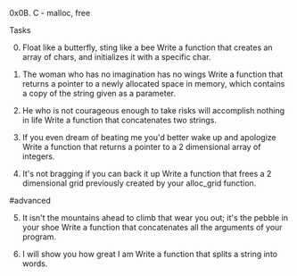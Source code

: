 0x0B. C - malloc, free

Tasks

0. Float like a butterfly, sting like a bee
Write a function that creates an array of chars,
and initializes it with a specific char.

1. The woman who has no imagination has no wings
Write a function that returns a pointer to a newly allocated space in memory,
which contains a copy of the string given as a parameter.

2. He who is not courageous enough to take risks will accomplish nothing in life
Write a function that concatenates two strings.

3. If you even dream of beating me you'd better wake up and apologize
Write a function that returns a pointer to a 2 dimensional array of integers.

4. It's not bragging if you can back it up
Write a function that frees a 2 dimensional grid previously created
by your alloc_grid function.

#advanced

5. It isn't the mountains ahead to climb that wear you out; it's the pebble
in your shoe
Write a function that concatenates all the arguments of your program.

6. I will show you how great I am
Write a function that splits a string into words.
